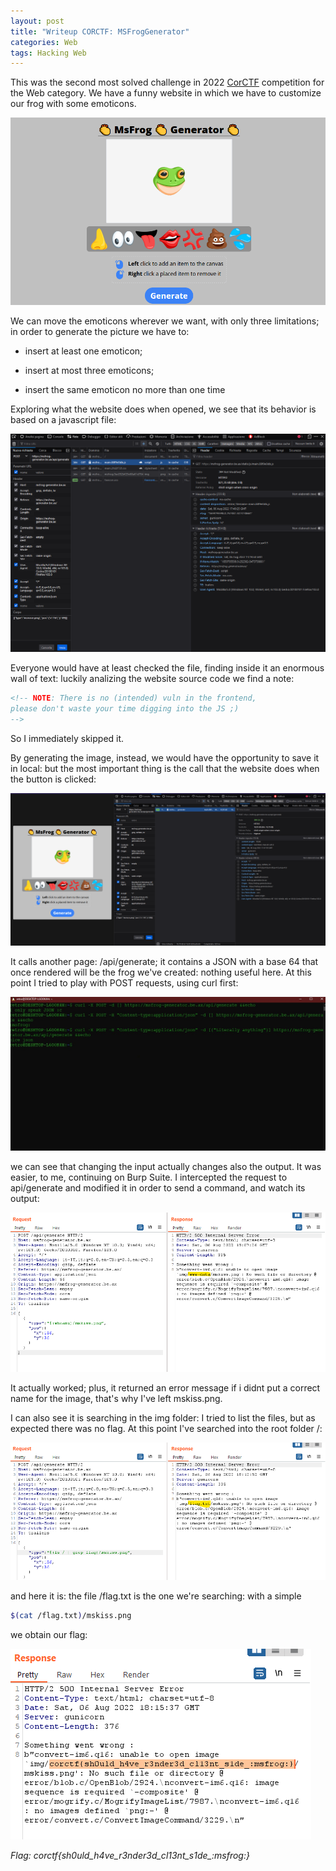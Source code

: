 ```yaml
---
layout: post
title: "Writeup CORCTF: MSFrogGenerator"
categories: Web
tags: Hacking Web
---
```

This was the second most solved challenge in 2022 [CorCTF](https://2022.cor.team/) competition for the Web category.  We have a funny website in which we have to customize our frog with some emoticons.

<!--excerpt-->

![](/img/msfroggenerator/1-website.png)

We can move the emoticons wherever we want, with only three limitations; in order to generate the picture we have to:

- insert at least one emoticon;

- insert at most three emoticons;

- insert the same emoticon no more than one time

Exploring what the website does when opened, we see that its behavior is based on a javascript file:

![](/img/msfroggenerator/2-jsfile.png)

Everyone would have at least checked the file, finding inside it an enormous wall of text: luckily analizing the website source code we find a note:

```html
<!-- NOTE: There is no (intended) vuln in the frontend, 
please don't waste your time digging into the JS ;) 
--> 
```

So I immediately skipped it.

By generating the image, instead, we would have the opportunity to save it in local: but the most important thing is the call that the website does when the button is clicked:

![](/img/msfroggenerator/3-generate.png)

It calls another page: /api/generate; it contains a JSON with a base 64 that once rendered will be the frog we've created: nothing useful here. 
At this point I tried to play with POST requests, using curl first:

![](/img/msfroggenerator/4-curl.jpg)

we can see that changing the input actually changes also the output. It was easier, to me, continuing on Burp Suite. I intercepted the request to api/generate and modified it in order to send a command, and watch its output:

![](/img/msfroggenerator/5-whoami.png)

It actually worked; plus, it returned an error message if i didnt put a correct name for the image, that's why I've left mskiss.png.

I can also see it is searching in the img folder: I tried to list the files, but as expected there was no flag. At this point I've searched into the root folder /:

![](/img/msfroggenerator/6-ls.png)

and here it is: the file /flag.txt is the one we're searching: with a simple 

```bash
$(cat /flag.txt)/mskiss.png
```

we obtain our flag:

![](/img/msfroggenerator/7-flag.png)

*Flag: corctf{sh0uld_h4ve_r3nder3d_cl13nt_s1de_:msfrog:}*  
